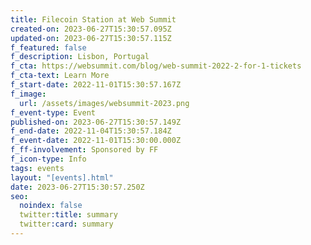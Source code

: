 ```yaml
---
title: Filecoin Station at Web Summit
created-on: 2023-06-27T15:30:57.095Z
updated-on: 2023-06-27T15:30:57.115Z
f_featured: false
f_description: Lisbon, Portugal
f_cta: https://websummit.com/blog/web-summit-2022-2-for-1-tickets
f_cta-text: Learn More
f_start-date: 2022-11-01T15:30:57.167Z
f_image:
  url: /assets/images/websummit-2023.png
f_event-type: Event
published-on: 2023-06-27T15:30:57.149Z
f_end-date: 2022-11-04T15:30:57.184Z
f_event-date: 2022-11-01T15:30:00.000Z
f_ff-involvement: Sponsored by FF
f_icon-type: Info
tags: events
layout: "[events].html"
date: 2023-06-27T15:30:57.250Z
seo:
  noindex: false
  twitter:title: summary
  twitter:card: summary
---
```

